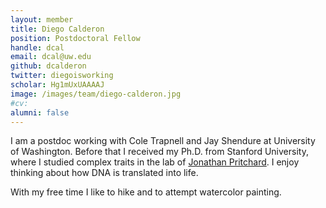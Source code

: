 ```yaml
---
layout: member
title: Diego Calderon
position: Postdoctoral Fellow
handle: dcal
email: dcal@uw.edu
github: dcalderon
twitter: diegoisworking
scholar: Hg1mUxUAAAAJ
image: /images/team/diego-calderon.jpg
#cv: 
alumni: false
---
```


I am a postdoc working with Cole Trapnell and Jay Shendure at University of Washington. Before that I received my Ph.D. from Stanford University, where I studied complex traits in the lab of [Jonathan Pritchard](http://web.stanford.edu/group/pritchardlab/home.html). I enjoy thinking about how DNA is translated into life.

With my free time I like to hike and to attempt watercolor painting.